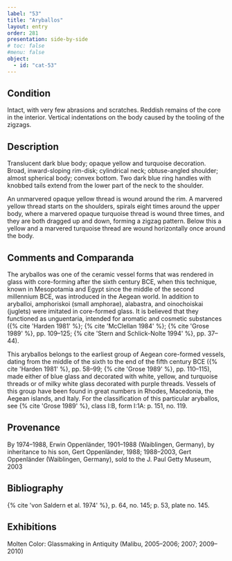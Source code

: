 ```yaml
---
label: "53"
title: "Aryballos"
layout: entry
order: 281
presentation: side-by-side
# toc: false
#menu: false 
object:
  - id: "cat-53"
---
```


## Condition

Intact, with very few abrasions and scratches. Reddish remains of the core in the interior. Vertical indentations on the body caused by the tooling of the zigzags.

## Description

Translucent dark blue body; opaque yellow and turquoise decoration. Broad, inward-sloping rim-disk; cylindrical neck; obtuse-angled shoulder; almost spherical body; convex bottom. Two dark blue ring handles with knobbed tails extend from the lower part of the neck to the shoulder.

An unmarvered opaque yellow thread is wound around the rim. A marvered yellow thread starts on the shoulders, spirals eight times around the upper body, where a marvered opaque turquoise thread is wound three times, and they are both dragged up and down, forming a zigzag pattern. Below this a yellow and a marvered turquoise thread are wound horizontally once around the body.

## Comments and Comparanda

The aryballos was one of the ceramic vessel forms that was rendered in glass with core-forming after the sixth century BCE, when this technique, known in Mesopotamia and Egypt since the middle of the second millennium BCE, was introduced in the Aegean world. In addition to aryballoi, amphoriskoi (small amphorae), alabastra, and oinochoiskai (juglets) were imitated in core-formed glass. It is believed that they functioned as unguentaria, intended for aromatic and cosmetic substances ({% cite 'Harden 1981' %}; {% cite 'McClellan 1984' %}; {% cite 'Grose 1989' %}, pp. 109–125; {% cite 'Stern and Schlick-Nolte 1994' %}, pp. 37–44).

This aryballos belongs to the earliest group of Aegean core-formed vessels, dating from the middle of the sixth to the end of the fifth century BCE ({% cite 'Harden 1981' %}, pp. 58–99; {% cite 'Grose 1989' %}, pp. 110–115), made either of blue glass and decorated with white, yellow, and turquoise threads or of milky white glass decorated with purple threads. Vessels of this group have been found in great numbers in Rhodes, Macedonia, the Aegean islands, and Italy. For the classification of this particular aryballos, see {% cite 'Grose 1989' %}, class I:B, form I:1A: p. 151, no. 119.

## Provenance

By 1974–1988, Erwin Oppenländer, 1901–1988 (Waiblingen, Germany), by inheritance to his son, Gert Oppenländer, 1988; 1988–2003, Gert Oppenländer (Waiblingen, Germany), sold to the J. Paul Getty Museum, 2003

## Bibliography

{% cite 'von Saldern et al. 1974' %}, p. 64, no. 145; p. 53, plate no. 145.

## Exhibitions

Molten Color: Glassmaking in Antiquity (Malibu, 2005–2006; 2007; 2009–2010)